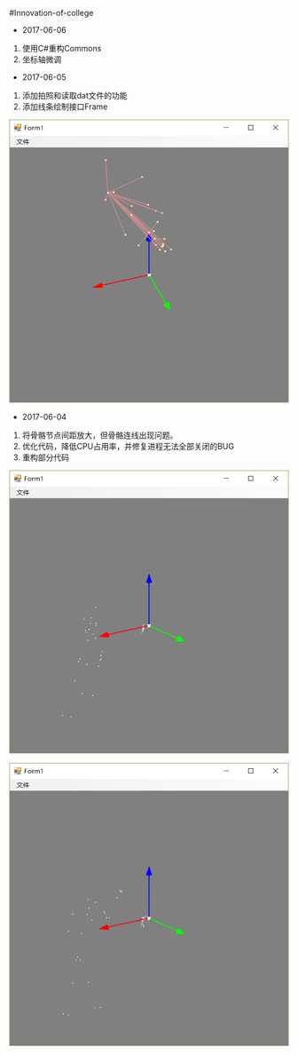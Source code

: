 #Innovation-of-college

- 2017-06-06
1. 使用C#重构Commons
2. 坐标轴微调

- 2017-06-05
1. 添加拍照和读取dat文件的功能
2. 添加线条绘制接口Frame

![Alt text](/TIM图片20170605105809.png)

- 2017-06-04
1. 将骨骼节点间距放大，但骨骼连线出现问题。
2. 优化代码，降低CPU占用率，并修复进程无法全部关闭的BUG
3. 重构部分代码

![Alt text](/TIM图片20170604200607.png)

![Alt text](/TIM图片20170604200647.png)
